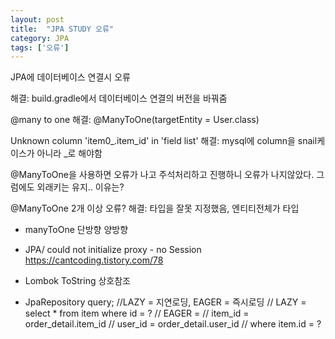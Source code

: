 ```yaml
---
layout: post
title:  "JPA STUDY 오류"
category: JPA
tags: ['오류']
---
```

JPA에 데이터베이스 연결시 오류

해결: build.gradle에서 데이터베이스 연결의 버전을 바꿔줌

@many to one 
해결: @ManyToOne(targetEntity = User.class)

Unknown column 'item0_.item_id' in 'field list'
해결: mysql에 column을 snail케이스가 아니라 _로 해야함

@ManyToOne을 사용하면 오류가 나고 주석처리하고  진행하니 오류가 나지않았다. 그럼에도 외래키는 유지.. 이유는?

@ManyToOne 2개 이상 오류?
해결: 타입을 잘못 지정했음, 엔티티전체가 타입

- manyToOne 단방향 양방향
- JPA/ could not initialize proxy - no Session
https://cantcoding.tistory.com/78

- Lombok ToString 상호참조
- JpaRepository query;
  //LAZY = 지연로딩, EAGER = 즉시로딩
    // LAZY = select * from item where id = ?
    // EAGER =
    // item_id = order_detail.item_id
    // user_id = order_detail.user_id
    // where item.id = ?